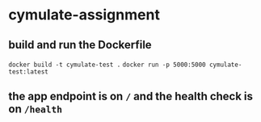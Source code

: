 # cymulate-assignment

## build and run the Dockerfile
`docker build -t cymulate-test .`
`docker run -p 5000:5000 cymulate-test:latest`

## the app endpoint is on `/` and the health check is on `/health`


